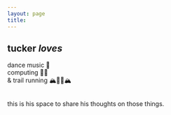 ```yaml
---
layout: page
title:
---
```


<p class="">
<h2>tucker <em>loves</em><br /></h2>
dance music 💃<br />
computing 👨‍💻<br />
& trail running 🏔🏃‍♂️🏔<br />
<br />

this is his space to share his thoughts on those things.
<br />
</p>
